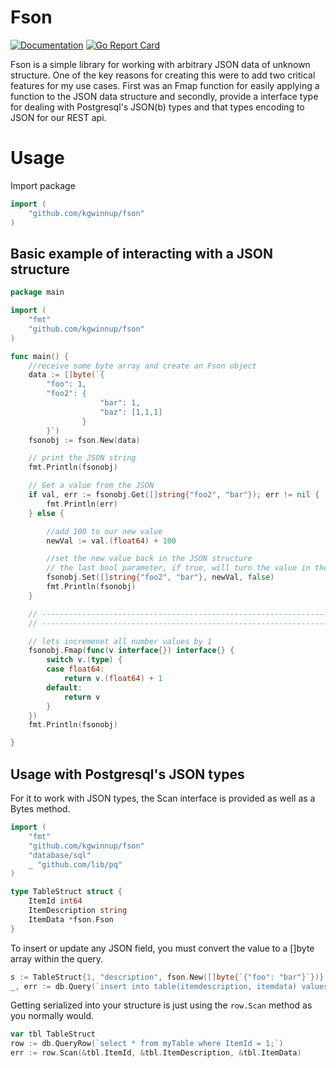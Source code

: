 
# Fson

[![Documentation](https://godoc.org/github.com/kgwinnup/fson?status.svg)](http://godoc.org/github.com/kgwinnup/fson)
[![Go Report Card](https://goreportcard.com/badge/github.com/kgwinnup/fson)](https://goreportcard.com/report/github.com/kgwinnup/fson)



Fson is a simple library for working with arbitrary JSON data of unknown
structure. One of the key reasons for creating this were to add two critical
features for my use cases. First was an Fmap function for easily applying a
function to the JSON data structure and secondly, provide a interface type for
dealing with Postgresql's JSON(b) types and that types encoding to JSON for our
REST api.

# Usage

Import package

```go
import (
	"github.com/kgwinnup/fson"
)
```

## Basic example of interacting with a JSON structure

```go
package main

import (
	"fmt"
	"github.com/kgwinnup/fson"
)

func main() {
	//receive some byte array and create an Fson object
	data := []byte(`{
        "foo": 1, 
        "foo2": { 
                    "bar": 1, 
                    "baz": [1,1,1]
                }
        }`)
	fsonobj := fson.New(data)

	// print the JSON string
	fmt.Println(fsonobj)

	// Get a value from the JSON
	if val, err := fsonobj.Get([]string{"foo2", "bar"}); err != nil {
		fmt.Println(err)
	} else {

		//add 100 to our new value
		newVal := val.(float64) + 100

		//set the new value back in the JSON structure
		// the last bool parameter, if true, will turn the value in the key to an array
		fsonobj.Set([]string{"foo2", "bar"}, newVal, false)
		fmt.Println(fsonobj)
	}

	// -------------------------------------------------------------------------------
	// -------------------------------------------------------------------------------

	// lets incremenet all number values by 1
	fsonobj.Fmap(func(v interface{}) interface{} {
		switch v.(type) {
		case float64:
			return v.(float64) + 1
		default:
			return v
		}
	})
	fmt.Println(fsonobj)

}
```

## Usage with Postgresql's JSON types

For it to work with JSON types, the Scan interface is provided as well as a Bytes method. 

```go
import (
	"fmt"
	"github.com/kgwinnup/fson"
    "database/sql"
    _ "github.com/lib/pq"
)

type TableStruct struct {
    ItemId int64
    ItemDescription string
    ItemData *fson.Fson
}
```

To insert or update any JSON field, you must convert the value to a []byte array within the query.

```go
s := TableStruct{1, "description", fson.New([]byte{`{"foo": "bar"}`})}
_, err := db.Query(`insert into table(itemdescription, itemdata) values($1, $2)`, s.ItemDescription, s.ItemData.Bytes())
```

Getting serialized into your structure is just using the `row.Scan` method as you normally would.

```go
var tbl TableStruct
row := db.QueryRow(`select * from myTable where ItemId = 1;`)
err := row.Scan(&tbl.ItemId, &tbl.ItemDescription, &tbl.ItemData)
```
